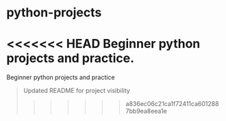 # python-projects
<<<<<<< HEAD
Beginner python projects and practice.  
=======
Beginner python projects and practice
> Updated README for project visibility
>>>>>>> a836ec06c21ca1f72411ca6012887bb9ea8eea1e
